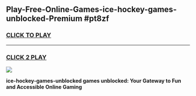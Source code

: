 
## Play-Free-Online-Games-ice-hockey-games-unblocked-Premium #pt8zf
<h3>
<a href="https://premium.freeplayer.one?title=ice-hockey-games-unblocked&ref=8M">CLICK TO PLAY</a></h3>
<hr>

<h3>
<a href="https://premium.freeplayer.one?title=ice-hockey-games-unblocked&ref=8M">CLICK 2 PLAY</a>
  
</h3>

<a href="https://premium.freeplayer.one?title=ice-hockey-games-unblocked&ref=8M"><img src="https://clearcache.store/games.png"></a>


**ice-hockey-games-unblocked games unblocked: Your Gateway to Fun and Accessible Online Gaming**
